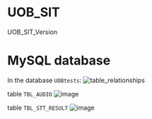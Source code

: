 # UOB_SIT
UOB_SIT_Version

# MySQL database
In the database `UOBtests`:
![table_relationships](https://user-images.githubusercontent.com/92351624/158938813-6b8ac5c8-dcdc-415e-944e-4c9b3ec1df92.png)

table `TBL_AUDIO`
![image](https://user-images.githubusercontent.com/92351624/158943269-37eb0326-d74c-455e-8f69-8478fac3f617.png)


table `TBL_STT_RESULT`
![image](https://user-images.githubusercontent.com/92351624/158943366-12de7a18-d870-4367-912f-262f9a5db5be.png)


